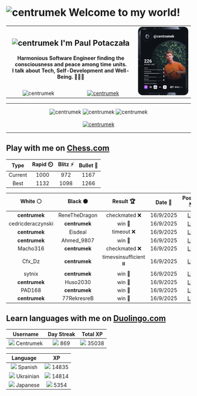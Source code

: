 <h1>
  <img
    src="https://emojis.slackmojis.com/emojis/images/1531849430/4246/blob-sunglasses.gif"
    width="30"
    alt="centrumek"
  />
  Welcome to my world!
</h1>

<table>
  <tbody>
    <tr>
      <td align="center" width="70%" colspan="2">
        <h2>
          <img
            src="https://raw.githubusercontent.com/MartinHeinz/MartinHeinz/master/wave.gif"
            width="30px"
            alt="centrumek"
          />
          I'm Paul Potaczała
        </h2>
        <h4>
          Harmonious Software Engineer finding the consciousness and peace among time units.
          <br/>
          I talk about Tech, Self-Development and Well-Being. 🌿🧘🚀
        </h4>
      </td>
      <td width="30%" rowspan="2">
        <a href="https://app.daily.dev/centrumek">
          <img
            src="./devcard.svg"
            alt="centrumek"
          />
        </a>
      </td>
    </tr>
    <tr align="center">
      <td>
        <img
          src="https://komarev.com/ghpvc/?username=centrumek&label=visitors&color=0e75b6&style=flat"
          alt="centrumek"
        >
      </td>
      <td>
        <a href="https://stackoverflow.com/users/14496012/centrumek">
          <img
            src="https://stackoverflow.com/users/flair/14496012.png?theme=dark"
            alt="centrumek"
          >
        </a>
      </td>
    </tr>
  </tbody>
</table>

---
<div align="center">
  <img 
    src="https://github-readme-stats.vercel.app/api?username=centrumek&show_icons=true&count_private=true&theme=dark&hide_border=true&hide=issues,contribs&bg_color=00000000"
    alt="centrumek"
  />
  <img
    src="https://github-readme-stats.vercel.app/api/top-langs/?username=centrumek&layout=compact&hide_border=true&theme=dark&bg_color=00000000&langs_count=6&exclude_repo=air-statistic-app"
    alt="centrumek"
  />
  <img 
    src="https://github-readme-streak-stats.herokuapp.com?user=centrumek&theme=dark&hide_border=true&background=FFFFFF00"
    alt="centrumek"
  />
  <br/>
  <br/>
  <a href="https://www.buymeacoffee.com/centrumek">
    <img
      src="https://cdn.buymeacoffee.com/buttons/v2/default-orange.png"
      height="50"
      width="210"
      alt="centrumek"
    />
  </a>
</div>

---

## Play with me on [Chess.com](https://www.chess.com/member/centrumek)

<div align="center">
<!--START_SECTION:chessStats-->
<!-- Automatically generated with https://github.com/Balastrong/chess-stats-action -->

| Type | Rapid ⏲️ | Blitz ⚡ | Bullet 🔫 |
|:---:|:---:|:---:|:---:|
| Current | 1000 | 972 | 1167 |
| Best | 1132 | 1098 | 1266 |

| White ⚪ | Black ⚫ | Result 🏆 | Date 📅 | Position 🗺️ | Type 🕕 |
|:---:|:---:|:---:|:---:|:---:|:---:|
| **centrumek** | ReneTheDragon | checkmated ❌ | 16/9/2025 | <a href="http://www.ee.unb.ca/cgi-bin/tervo/fen.pl?select=r5k1/pp4pp/8/3p4/6b1/2P5/PPR4P/2K1q3 w - - 0 26">Link</a> | Blitz |
| cedricderaczynski | **centrumek** | win 🥇 | 16/9/2025 | <a href="http://www.ee.unb.ca/cgi-bin/tervo/fen.pl?select=8/8/8/k7/7P/3K2p1/8/8 w - - 0 51">Link</a> | Blitz |
| **centrumek** | Eisdeal | timeout ❌ | 16/9/2025 | <a href="http://www.ee.unb.ca/cgi-bin/tervo/fen.pl?select=8/2p1R3/7k/2P2p2/1P4p1/P2p3r/1K1N4/8 w - - 0 48">Link</a> | Blitz |
| **centrumek** | Ahmed_9807 | win 🥇 | 16/9/2025 | <a href="http://www.ee.unb.ca/cgi-bin/tervo/fen.pl?select=2Q5/6k1/Pq4pp/1P2P3/8/N6P/6PK/4RR2 b - - 0 39">Link</a> | Blitz |
| Macho316 | **centrumek** | checkmated ❌ | 16/9/2025 | <a href="http://www.ee.unb.ca/cgi-bin/tervo/fen.pl?select=8/8/B7/6P1/6K1/5P2/3Q2k1/1R6 b - - 3 50">Link</a> | Bullet |
| Cfx_Dz | **centrumek** | timevsinsufficient ⏸️ | 16/9/2025 | <a href="http://www.ee.unb.ca/cgi-bin/tervo/fen.pl?select=8/8/8/4r3/5k1n/8/8/5K2 b - - 33 84">Link</a> | Blitz |
| sytnix | **centrumek** | win 🥇 | 16/9/2025 | <a href="http://www.ee.unb.ca/cgi-bin/tervo/fen.pl?select=rnb1k1n1/pp5p/8/7N/4P3/1P6/P1P2PPP/b1B2RK1 b q - 0 17">Link</a> | Blitz |
| **centrumek** | Huso2030 | win 🥇 | 16/9/2025 | <a href="http://www.ee.unb.ca/cgi-bin/tervo/fen.pl?select=3R4/1P2R2p/1r4pk/8/8/7P/5PK1/8 b - - 4 50">Link</a> | Blitz |
| PAD168 | **centrumek** | win 🥇 | 16/9/2025 | <a href="http://www.ee.unb.ca/cgi-bin/tervo/fen.pl?select=8/6k1/8/4R3/1P1p4/P2P2P1/7r/2r1K1R1 w - - 1 42">Link</a> | Blitz |
| **centrumek** | 77RekresreB | win 🥇 | 16/9/2025 | <a href="http://www.ee.unb.ca/cgi-bin/tervo/fen.pl?select=5rk1/3Nqppp/2R5/8/P2Q3P/1b2P1r1/8/4K3 b - - 1 35">Link</a> | Blitz |

<!--END_SECTION:chessStats-->
</div>

## Learn languages with me on [Duolingo.com](https://www.duolingo.com/profile/Centrumek)

<div align="center">
<!--START_SECTION:duolingoStats-->
<!-- Automatically generated with https://github.com/centrumek/duolingo-readme-stats-->

| Username | Day Streak | Total XP |
|:---:|:---:|:---:|
| <img src="https://raw.githubusercontent.com/centrumek/duolingo-readme-stats/main/assets/duolingo.png" height="12"> Centrumek | <img src="https://raw.githubusercontent.com/centrumek/duolingo-readme-stats/main/assets/streakactive.svg" height="12"> 869 | <img src="https://raw.githubusercontent.com/centrumek/duolingo-readme-stats/main/assets/xp.svg" height="12"> 35038 |

| Language | XP |
|:---:|:---:|
| <img src="https://raw.githubusercontent.com/centrumek/duolingo-readme-stats/main/assets/langs/spanish.svg" height="12"> Spanish | <img src="https://raw.githubusercontent.com/centrumek/duolingo-readme-stats/main/assets/xp.svg" height="12"> 14835 |
| <img src="https://raw.githubusercontent.com/centrumek/duolingo-readme-stats/main/assets/langs/ukrainian.svg" height="12"> Ukrainian | <img src="https://raw.githubusercontent.com/centrumek/duolingo-readme-stats/main/assets/xp.svg" height="12"> 14814 |
| <img src="https://raw.githubusercontent.com/centrumek/duolingo-readme-stats/main/assets/langs/japanese.svg" height="12"> Japanese | <img src="https://raw.githubusercontent.com/centrumek/duolingo-readme-stats/main/assets/xp.svg" height="12"> 5354 |

<!--END_SECTION:duolingoStats-->
</div>
<!--
**centrumek/centrumek** is a ✨ _special_ ✨ repository because its `README.md` (this file) appears on your GitHub profile.

Here are some ideas to get you started:

- 🔭 I’m currently working on ...
- 🌱 I’m currently learning ...
- 👯 I’m looking to collaborate on ...
- 🤔 I’m looking for help with ...
- 💬 Ask me about ...
- 📫 How to reach me: ...
- 😄 Pronouns: ...
- ⚡ Fun fact: ...
-->
